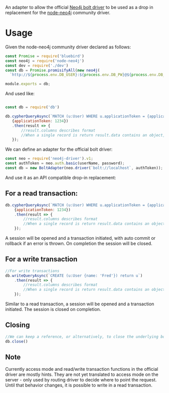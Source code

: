 An adapter to allow the official <a href="https://github.com/neo4j/neo4j-javascript-driver">Neo4j bolt driver</a> 
to be used as a drop in replacement for the <a href="https://github.com/thingdom/node-neo4j">node-neo4j</a> community 
driver. 

# Usage

Given the node-neo4j community driver declared as follows: 

```javascript 1.6
const Promise = require('bluebird')
const neo4j = require('node-neo4j')
const dev = require('./dev')
const db = Promise.promisifyAll(new neo4j(
  `http://${process.env.DB_USER}:${process.env.DB_PW}@${process.env.DB_HOST}:7474`))

module.exports = db;

```

And used like:
 
 ```javascript 1.6

const db = require('db')

db.cypherQueryAsync(`MATCH (u:User) WHERE u.applicationToken = {applicationToken} RETURN U`, 
    {applicationToken: 1234})
    .then(result => {
        //result.columns describes format
        //When a single record is return result.data contains an object, otherwise an array of objects.  
    });
```

We can define an adapter for the official bolt driver: 

```javascript 1.6
const neo = require('neo4j-driver').v1;
const authToken = neo.auth.basic(userName, password);
const db = new BoltAdapter(neo.driver(`bolt://localhost`, authToken));
```

And use it as an API compatible drop-in replacement:

## For a read transaction:

```javascript 1.6
db.cypherQueryAsync(`MATCH (u:User) WHERE u.applicationToken = {applicationToken} RETURN U`, 
    {applicationToken: 1234})
    .then(result => {
        //result.columns describes format
        //When a single record is return result.data contains an object, otherwise an array of objects.  
    });
```    

A session will be opened and a transaction initiated, with auto commit or rollback if an error is thrown. On completion the session will be closed. 

## For a write transaction

```javascript 1.6
//For write transactions 
db.writeQueryAsync(`CREATE (u:User {name: 'Fred'}) return u`)
    .then(result => {
        //result.columns describes format
        //When a single record is return result.data contains an object, otherwise an array of objects.  
    });

```

Similar to a read transaction, a session will be opened and a transaction initiated. The session is closed on completion.
 
## Closing
 
```javascript 1.6
//We can keep a reference, or alternatively, to close the underlying bolt driver
db.close() 
```

## Note

Currently access mode and read/write transaction functions in the official driver are mostly hints. They are not yet translated to access mode on the server - only used by routing driver to decide where to point the request. Until that behavior changes, it is possible to write in a read transaction. 



